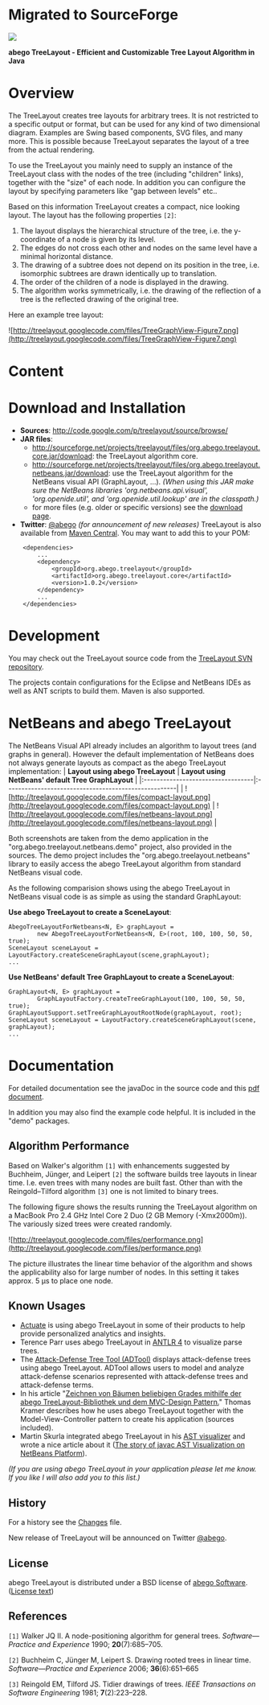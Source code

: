 # Migrated to SourceForge #

[![](http://treelayout.sourceforge.net/image/moved.png)](http://treelayout.sourceforge.net)

**abego TreeLayout - Efficient and Customizable Tree Layout Algorithm in Java**

# Overview #

The TreeLayout creates tree layouts for arbitrary trees. It is not restricted to a specific output or format, but can be used for any kind of two dimensional diagram. Examples are Swing based components, SVG files, and many more. This is possible because TreeLayout separates the layout of a tree from the actual rendering.

To use the TreeLayout you mainly need to supply an instance of the TreeLayout class with the nodes of the tree (including "children" links), together with the "size" of each node. In addition you can configure the layout by specifying parameters like "gap between levels" etc..

Based on this information TreeLayout creates a compact, nice looking layout. The layout has the following properties `[2]`:
  1. The layout displays the hierarchical structure of the tree, i.e. the y-coordinate of a node is given by its level.
  1. The edges do not cross each other and nodes on the same level have a minimal horizontal distance.
  1. The drawing of a subtree does not depend on its position in the tree, i.e. isomorphic subtrees are drawn identically up to translation.
  1. The order of the children of a node is displayed in the drawing.
  1. The algorithm works symmetrically, i.e. the drawing of the reflection of a tree is the reflected drawing of the original tree.

Here an example tree layout:

![http://treelayout.googlecode.com/files/TreeGraphView-Figure7.png](http://treelayout.googlecode.com/files/TreeGraphView-Figure7.png)

# Content #


# Download and Installation #

  * **Sources**: http://code.google.com/p/treelayout/source/browse/
  * **JAR files**:
    * http://sourceforge.net/projects/treelayout/files/org.abego.treelayout.core.jar/download: the TreeLayout algorithm core.
    * http://sourceforge.net/projects/treelayout/files/org.abego.treelayout.netbeans.jar/download: use the TreeLayout algorithm for the NetBeans visual API (GraphLayout, ...). _(When using this JAR make sure the NetBeans libraries 'org.netbeans.api.visual', 'org.openide.util', and 'org.openide.util.lookup' are in the classpath.)_
    * for more files (e.g. older or specific versions) see the [download page](https://sourceforge.net/projects/treelayout/files/).
  * **Twitter**: [@abego](http://twitter.com/#!/abego) _(for announcement of new releases)_
TreeLayout is also available from [Maven Central](http://repo1.maven.org/maven2/org/abego/treelayout/). You may want to add this to your POM:
```
    <dependencies>
        ...
        <dependency>
            <groupId>org.abego.treelayout</groupId>
            <artifactId>org.abego.treelayout.core</artifactId>
            <version>1.0.2</version>
        </dependency>
        ...
    </dependencies>
```

# Development #

You may check out the TreeLayout source code from the [TreeLayout SVN repository](http://code.google.com/p/treelayout/source/checkout).

The projects contain configurations for the Eclipse and NetBeans IDEs as well as ANT scripts to build them. Maven is also supported.

# NetBeans and abego TreeLayout #

The NetBeans Visual API already includes an algorithm to layout trees (and graphs in general). However the default implementation of NetBeans does not always generate layouts as compact as the abego TreeLayout implementation:
| **Layout using abego TreeLayout** | **Layout using NetBeans' default  Tree GraphLayout** |
|:----------------------------------|:-----------------------------------------------------|
| ![http://treelayout.googlecode.com/files/compact-layout.png](http://treelayout.googlecode.com/files/compact-layout.png) | ![http://treelayout.googlecode.com/files/netbeans-layout.png](http://treelayout.googlecode.com/files/netbeans-layout.png) |

Both screenshots are taken from the demo application in the "org.abego.treelayout.netbeans.demo" project, also provided in the sources. The demo project includes the "org.abego.treelayout.netbeans" library to easily access the abego TreeLayout algorithm from standard NetBeans visual code.

As the following comparision shows using the abego TreeLayout in NetBeans visual code is as simple as using the standard GraphLayout:

**Use abego TreeLayout to create a SceneLayout**:
```
AbegoTreeLayoutForNetbeans<N, E> graphLayout = 
        new AbegoTreeLayoutForNetbeans<N, E>(root, 100, 100, 50, 50, true);
SceneLayout sceneLayout = LayoutFactory.createSceneGraphLayout(scene,graphLayout);
...
```

**Use NetBeans' default Tree GraphLayout to create a SceneLayout**:
```
GraphLayout<N, E> graphLayout = 
        GraphLayoutFactory.createTreeGraphLayout(100, 100, 50, 50, true);
GraphLayoutSupport.setTreeGraphLayoutRootNode(graphLayout, root);
SceneLayout sceneLayout = LayoutFactory.createSceneGraphLayout(scene, graphLayout);
...
```

# Documentation #

For detailed documentation see the javaDoc in the source code and this [pdf document](http://treelayout.googlecode.com/files/abegoTreeLayout.pdf).

In addition you may also find the example code helpful. It is included in the "demo" packages.

## Algorithm Performance ##

Based on Walker's algorithm `[1]` with enhancements suggested by Buchheim,  Jünger, and Leipert `[2]` the software builds tree layouts in linear time. I.e. even trees with many nodes are built fast. Other than with the Reingold–Tilford algorithm `[3]` one is not limited to binary trees.

The following figure shows the results running the TreeLayout algorithm on a MacBook Pro 2.4 GHz Intel Core 2 Duo (2 GB Memory (-Xmx2000m)). The variously sized trees were created randomly.

![http://treelayout.googlecode.com/files/performance.png](http://treelayout.googlecode.com/files/performance.png)

The picture illustrates the linear time behavior of the algorithm and shows the applicability also for large number of nodes. In this setting it takes approx. 5 μs to place one node.

## Known Usages ##
  * [Actuate](http://www.actuate.com) is using abego TreeLayout in some of their products to help provide personalized analytics and insights.
  * Terence Parr uses abego TreeLayout in [ANTLR 4](http://www.antlr.org/) to visualize parse trees.
  * The [Attack-Defense Tree Tool (ADTool)](http://satoss.uni.lu/members/piotr/adtool/) displays attack-defense trees using abego TreeLayout. ADTool allows users to model and analyze attack-defense scenarios represented with attack-defense trees and attack-defense terms.
  * In his article "[Zeichnen von Bäumen beliebigen Grades mithilfe der abego TreeLayout-Bibliothek und dem MVC-Design Pattern.](http://www.it-cow.de/post/Zeichnen-von-Baumen-beliebigen-Grades-mithilfe-der-abego-TreeLayout-Bibliothek-und-dem-MVC-Design-Pattern.aspx)" Thomas Kramer describes how he uses abego TreeLayout together with the Model-View-Controller pattern to create his application (sources included).
  * Martin Skurla integrated abego TreeLayout in his [AST visualizer](https://bitbucket.org/crazyjavahacking) and wrote a nice article about it ([The story of javac AST Visualization on NetBeans Platform](http://crazyjavahacking.org/the-story-of-javac-ast-visualization-on-netbeans-platform/)).

_(If you are using abego TreeLayout in your application please let me know. If you like I will also add you to this list.)_

## History ##

For a history see the [Changes](http://code.google.com/p/treelayout/source/browse/trunk/org.abego.treelayout/CHANGES.txt) file.

New release of TreeLayout will be announced on Twitter [@abego](http://twitter.com/#!/abego).

## License ##

abego TreeLayout is distributed under a BSD license of [abego Software](http://www.abego-software.de). ([License text](http://treelayout.googlecode.com/files/LICENSE.TXT))

## References ##

`[1]` Walker JQ II. A node-positioning algorithm for general trees. <i>Software—Practice and Experience</i> 1990; <b>20</b>(7):685–705.

`[2]` Buchheim C, Jünger M, Leipert S. Drawing rooted trees in linear time. <i>Software—Practice and Experience</i> 2006; <b>36</b>(6):651–665

`[3]` Reingold EM, Tilford JS. Tidier drawings of trees. <i>IEEE Transactions on Software Engineering</i> 1981; <b>7</b>(2):223–228.